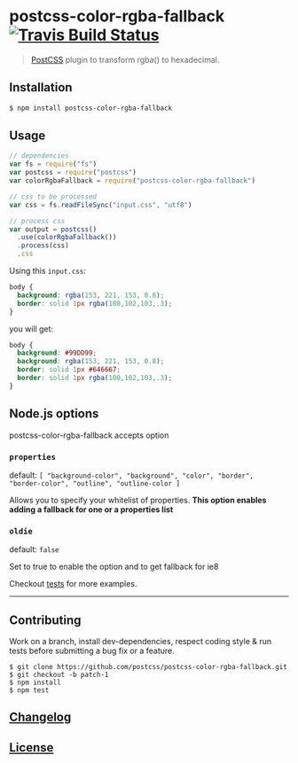 # postcss-color-rgba-fallback [![Travis Build Status](https://travis-ci.org/postcss/postcss-color-rgba-fallback.svg)](https://travis-ci.org/postcss/postcss-color-rgba-fallback)

> [PostCSS](https://github.com/postcss/postcss) plugin to transform rgba() to hexadecimal.

## Installation

```bash
$ npm install postcss-color-rgba-fallback
```

## Usage

```js
// dependencies
var fs = require("fs")
var postcss = require("postcss")
var colorRgbaFallback = require("postcss-color-rgba-fallback")

// css to be processed
var css = fs.readFileSync("input.css", "utf8")

// process css
var output = postcss()
  .use(colorRgbaFallback())
  .process(css)
  .css
```

Using this `input.css`:

```css
body {
  background: rgba(153, 221, 153, 0.8);
  border: solid 1px rgba(100,102,103,.3);
}

```

you will get:

```css
body {
  background: #99DD99;
  background: rgba(153, 221, 153, 0.8);
  border: solid 1px #646667;
  border: solid 1px rgba(100,102,103,.3);
}
```

## Node.js options

postcss-color-rgba-fallback accepts option

### `properties`

default: `
[ "background-color",
  "background",
  "color",
  "border",
  "border-color",
  "outline",
  "outline-color ]
`

Allows you to specify your whitelist of properties.
**This option enables adding a fallback for one or a properties list**

### `oldie`

default: `false`

Set to true to enable the option and to get fallback for ie8

Checkout [tests](test) for more examples.

---

## Contributing

Work on a branch, install dev-dependencies, respect coding style & run tests before submitting a bug fix or a feature.

    $ git clone https://github.com/postcss/postcss-color-rgba-fallback.git
    $ git checkout -b patch-1
    $ npm install
    $ npm test

## [Changelog](CHANGELOG.md)

## [License](LICENSE)
